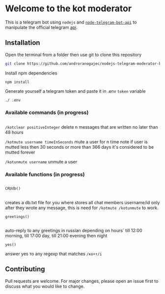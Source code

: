 # Welcome to the kot moderator
This is a telegram bot using `nodejs` and [`node-telegram-bot-api`](https://github.com/yagop/node-telegram-bot-api.git) to manipulate the official telegram [api](https://core.telegram.org/api).

## Installation

Open the terminal from a folder then use git to clone this repository
```bash
git clone https://github.com/androranogajec/nodejs-telegram-moderator-bot.git
```
Install npm dependencies 
```
npm install
```
Generate yourself a telegram token and paste it in .env `token` variable
```
./ .env
```

### Available commands (in progress)
##

`/kotclear positiveInteger` 
delete n messages that are written no later than 48 hours

`/kotmute username timeInSeconds`
mute a user for n time
note if user is mutted less then 30 seconds or more than 366 days it's considered to be mutted forever

`/kotunmute username`
unmute a user
### Available functions (in progress)
##
```
CRUdb()  
```
##
creates a db.txt file for you where stores all chat members username/id
only after they wrote any message, this is need for `/kotmute /kotunmute` to work.

```
greetings()  
```
##
auto-reply to any greetings in russian depending on hours` till 12:00 morning, till 17:00 day, till 21:00 evening then night

```
yes()
```
answer yes то any regexp that matches `/ко+т/i`

## Contributing
Pull requests are welcome. For major changes, please open an issue first to discuss what you would like to change.